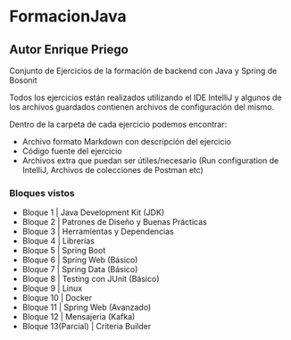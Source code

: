 # FormacionJava

## Autor Enrique Priego

Conjunto de Ejercicios de la formación de backend con Java y Spring de Bosonit

Todos los ejercicios están realizados utilizando el IDE IntelliJ y algunos de los archivos guardados contienen archivos de configuración del mismo.

Dentro de la carpeta de cada ejercicio podemos encontrar:

- Archivo formato Markdown con descripción del ejercicio
- Código fuente del ejercicio
- Archivos extra que puedan ser útiles/necesario (Run configuration de IntelliJ, Archivos de colecciones de Postman etc) 

### Bloques vistos
- Bloque 1 | Java Development Kit (JDK)
- Bloque 2 | Patrones de Diseño y Buenas Prácticas
- Bloque 3 | Herramientas y Dependencias
- Bloque 4 | Librerías
- Bloque 5 | Spring Boot
- Bloque 6 | Spring Web (Básico)
- Bloque 7 | Spring Data (Básico)
- Bloque 8 | Testing con JUnit (Básico)
- Bloque 9 | Linux
- Bloque 10 | Docker
- Bloque 11 | Spring Web (Avanzado) 
- Bloque 12 | Mensajeria (Kafka)
- Bloque 13(Parcial) | Criteria Builder